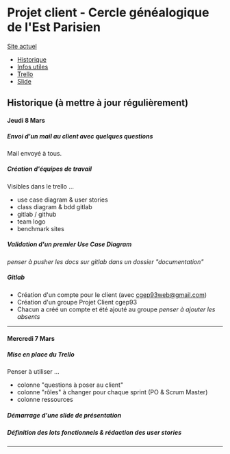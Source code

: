 # Projet client - Cercle généalogique de l'Est Parisien

[Site actuel](http://www.cgep93.org/)

+ [Historique](#historique)
+ [Infos utiles](#infos)
+ [Trello](https://trello.com/)
+ [Slide](http://slides.com/thomasfroger/projet-client#/)


## <a name="historique"></a> Historique (à mettre à jour régulièrement)

#### Jeudi 8 Mars

##### Envoi d'un mail au client avec quelques questions 
Mail envoyé à tous.

##### Création d'équipes de travail 
Visibles dans le trello ...
+ use case diagram & user stories
+ class diagram & bdd gitlab
+ gitlab / github
+ team logo
+ benchmark sites

##### Validation d'un premier Use Case Diagram
*penser à pusher les docs sur gitlab dans un dossier "documentation"*


##### Gitlab
+ Création d'un compte pour le client (avec cgep93web@gmail.com)
+ Création d'un groupe Projet Client cgep93
+ Chacun a créé un compte et été ajouté au groupe
*penser à ajouter les absents*

---

#### Mercredi 7 Mars

##### Mise en place du Trello 
Penser à utiliser ...
+ colonne "questions à poser au client"
+ colonne "rôles" à changer pour chaque sprint (PO & Scrum Master)
+ colonne ressources

##### Démarrage d'une slide de présentation

##### Définition des lots fonctionnels & rédaction des user stories

---
